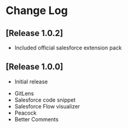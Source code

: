 # Change Log

## [Release 1.0.2]
* Included official salesforce extension pack

## [Release 1.0.0]

- Initial release
* GitLens
* Salesforce code snippet
* Salesforce Flow visualizer
* Peacock
* Better Comments